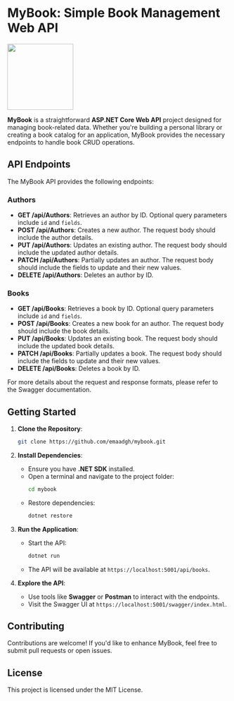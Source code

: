 # MyBook: Simple Book Management Web API
<img src="https://github.com/emaadgh/mybook/assets/10380342/8c04de39-c177-4dd8-866e-8fa6efd7e98d" width="150" height="150">

**MyBook** is a straightforward **ASP.NET Core Web API** project designed for managing book-related data. Whether you're building a personal library or creating a book catalog for an application, MyBook provides the necessary endpoints to handle book CRUD operations.

## API Endpoints

The MyBook API provides the following endpoints:

### Authors

- **GET /api/Authors**: Retrieves an author by ID. Optional query parameters include `id` and `fields`.
- **POST /api/Authors**: Creates a new author. The request body should include the author details.
- **PUT /api/Authors**: Updates an existing author. The request body should include the updated author details.
- **PATCH /api/Authors**: Partially updates an author. The request body should include the fields to update and their new values.
- **DELETE /api/Authors**: Deletes an author by ID.

### Books

- **GET /api/Books**: Retrieves a book by ID. Optional query parameters include `id` and `fields`.
- **POST /api/Books**: Creates a new book for an author. The request body should include the book details.
- **PUT /api/Books**: Updates an existing book. The request body should include the updated book details.
- **PATCH /api/Books**: Partially updates a book. The request body should include the fields to update and their new values.
- **DELETE /api/Books**: Deletes a book by ID.

For more details about the request and response formats, please refer to the Swagger documentation.

## Getting Started

1. **Clone the Repository**:
    ```bash
    git clone https://github.com/emaadgh/mybook.git
    ```

2. **Install Dependencies**:
    - Ensure you have **.NET SDK** installed.
    - Open a terminal and navigate to the project folder:
        ```bash
        cd mybook
        ```
    - Restore dependencies:
        ```bash
        dotnet restore
        ```

3. **Run the Application**:
    - Start the API:
        ```bash
        dotnet run
        ```
    - The API will be available at `https://localhost:5001/api/books`.

4. **Explore the API**:
    - Use tools like **Swagger** or **Postman** to interact with the endpoints.
    - Visit the Swagger UI at `https://localhost:5001/swagger/index.html`.

## Contributing

Contributions are welcome! If you'd like to enhance MyBook, feel free to submit pull requests or open issues.

## License

This project is licensed under the MIT License.
